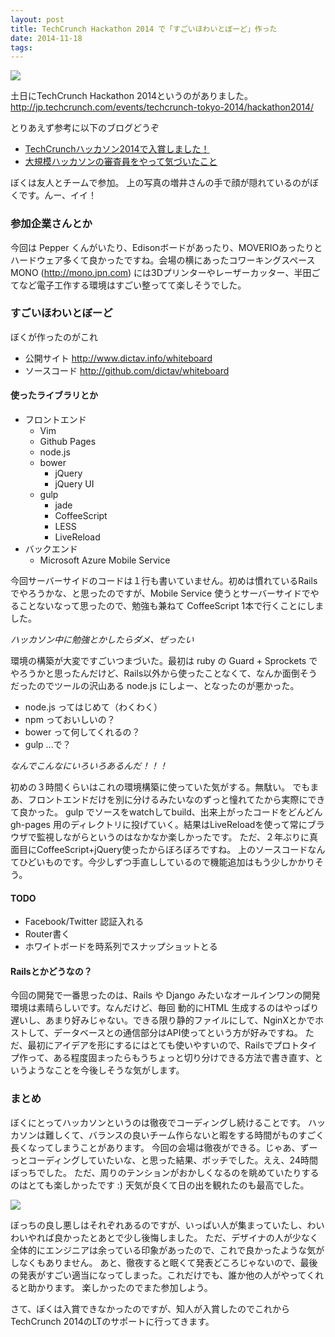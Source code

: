 ```yaml
---
layout: post
title: TechCrunch Hackathon 2014 で「すごいほわいとぼーど」作った
date: 2014-11-18
tags:
---
```


![](https://pbs.twimg.com/media/B2rwSUHCAAA4bSd.jpg)

土日にTechCrunch Hackathon 2014というのがありました。
http://jp.techcrunch.com/events/techcrunch-tokyo-2014/hackathon2014/

とりあえず参考に以下のブログどうぞ

* [TechCrunchハッカソン2014で入賞しました！](http://d.hatena.ne.jp/shu223/20141117/1416186636)
* [大規模ハッカソンの審査員をやって気づいたこと](http://kenshinfujiwara.com/ja/2014/11/techcrunch-tokyo-2014-hackathon/)


ぼくは友人とチームで参加。
上の写真の増井さんの手で顔が隠れているのがぼくです。んー、イイ！

### 参加企業さんとか
今回は Pepper くんがいたり、Edisonボードがあったり、MOVERIOあったりとハードウェア多くて良かったですね。会場の横にあったコワーキングスペースMONO (http://mono.jpn.com) には3Dプリンターやレーザーカッター、半田ごてなど電子工作する環境はすごい整ってて楽しそうでした。

### すごいほわいとぼーど
ぼくが作ったのがこれ

* 公開サイト http://www.dictav.info/whiteboard
* ソースコード http://github.com/dictav/whiteboard

#### 使ったライブラリとか

* フロントエンド
  * Vim
  * Github Pages
  * node.js
  * bower
    * jQuery
    * jQuery UI
  * gulp
    * jade
    * CoffeeScript
    * LESS
    * LiveReload
* バックエンド
  * Microsoft Azure Mobile Service

今回サーバーサイドのコードは１行も書いていません。初めは慣れているRailsでやろうかな、と思ったのですが、Mobile Service 使うとサーバーサイドでやることないなって思ったので、勉強も兼ねて CoffeeScript 1本で行くことにしました。

*ハッカソン中に勉強とかしたらダメ、ぜったい*

環境の構築が大変ですごいつまづいた。最初は ruby の Guard + Sprockets でやろうかと思ったんだけど、Rails以外から使ったことなくて、なんか面倒そうだったのでツールの沢山ある node.js にしよー、となったのが悪かった。

* node.js ってはじめて（わくわく）
* npm っておいしいの？
* bower って何してくれるの？
* gulp ...で？

*なんでこんなにいろいろあるんだ！！！*

初めの３時間くらいはこれの環境構築に使っていた気がする。無駄い。
でもまあ、フロントエンドだけを別に分けるみたいなのずっと憧れてたから実際にできて良かった。
gulp でソースをwatchしてbuild、出来上がったコードをどんどん gh-pages 用のディレクトリに投げていく。結果はLiveReloadを使って常にブラウザで監視しながらというのはなかなか楽しかったです。
ただ、２年ぶりに真面目にCoffeeScript+jQuery使ったからぼろぼろですね。
上のソースコードなんてひどいものです。今少しずつ手直ししているので機能追加はもう少しかかりそう。

#### TODO

* Facebook/Twitter 認証入れる
* Router書く
* ホワイトボードを時系列でスナップショットとる

#### Railsとかどうなの？
今回の開発で一番思ったのは、Rails や Django みたいなオールインワンの開発環境は素晴らしいです。なんだけど、毎回 動的にHTML 生成するのはやっぱり遅いし、あまり好みじゃない。できる限り静的ファイルにして、NginXとかでホストして、データベースとの通信部分はAPI使ってという方が好みですね。
ただ、最初にアイデアを形にするにはとても使いやすいので、Railsでプロトタイプ作って、ある程度固まったらもうちょっと切り分けできる方法で書き直す、というようなことを今後しそうな気がします。

### まとめ

ぼくにとってハッカソンというのは徹夜でコーディングし続けることです。
ハッカソンは難しくて、バランスの良いチーム作らないと暇をする時間がものすごく長くなってしまうことがあります。
今回の会場は徹夜ができる。じゃあ、ずーっとコーディングしていたいな、と思った結果、ボッチでした。ええ、24時間ぼっちでした。
ただ、周りのテンションがおかしくなるのを眺めていたりするのはとても楽しかったです :)
天気が良くて日の出を観れたのも最高でした。

![](https://pbs.twimg.com/media/B2hk2lQCUAACO7C.jpg)

ぼっちの良し悪しはそれぞれあるのですが、いっぱい人が集まっていたし、わいわいやれば良かったとあとで少し後悔しました。
ただ、デザイナの人が少なく全体的にエンジニアは余っている印象があったので、これで良かったような気がしなくもありません。
あと、徹夜すると眠くて発表どころじゃないので、最後の発表がすごい適当になってしまった。これだけでも、誰か他の人がやってくれると助かります。
楽しかったのでまた参加しよう。

さて、ぼくは入賞できなかったのですが、知人が入賞したのでこれからTechCrunch 2014のLTのサポートに行ってきます。
